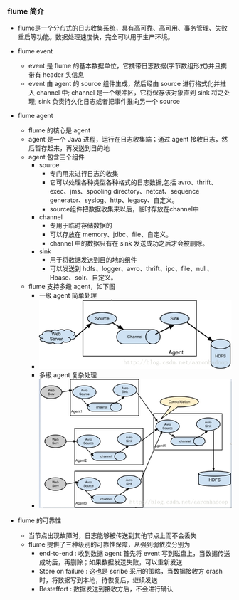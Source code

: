 
### flume 简介

* flume是一个分布式的日志收集系统，具有高可靠、高可用、事务管理、失败重启等功能。数据处理速度快，完全可以用于生产环境。


* flume event
    * event 是 flume 的基本数据单位，它携带日志数据(字节数组形式)并且携带有 header 头信息
    * event 由 agent 的 source 组件生成，然后经由 source 进行格式化并推入 channel 中;
        channel 是一个缓冲区，它将保存该对象直到 sink 将之处理;
        sink 负责持久化日志或者把事件推向另一个 source

* flume agent
    * flume 的核心是 agent
    * agent 是一个 Java 进程，运行在日志收集端；通过 agent 接收日志，然后暂存起来，再发送到目的地
    * agent 包含三个组件
        * source
            * 专门用来进行日志的收集
            * 它可以处理各种类型各种格式的日志数据,包括 avro、thrift、exec、jms、spooling directory、netcat、sequence generator、syslog、http、legacy、自定义。
            * source组件把数据收集来以后，临时存放在channel中
        * channel
            * 专用于临时存储数据的
            * 可以存放在 memory、jdbc、file、自定义。
            * channel 中的数据只有在 sink 发送成功之后才会被删除。
        * sink
            * 用于将数据发送到目的地的组件
            * 可以发送到 hdfs、logger、avro、thrift、ipc、file、null、Hbase、solr、自定义。
    * flume 支持多级 agent，如下图
        * 一级 agent 简单处理
        * ![flume-agent简单处理]
        * 多级 agent 复杂处理
        * ![flume-多级agent复杂处理]

* flume 的可靠性
    * 当节点出现故障时，日志能够被传送到其他节点上而不会丢失
    * flume 提供了三种级别的可靠性保障，从强到弱依次分别为
        * end-to-end : 收到数据 agent 首先将 event 写到磁盘上，当数据传送成功后，再删除；如果数据发送失败，可以重新发送
        * Store on failure : 这也是 scribe 采用的策略，当数据接收方 crash 时，将数据写到本地，待恢复后，继续发送
        * Besteffort : 数据发送到接收方后，不会进行确认





[flume-agent简单处理]: images/001.flume-agent简单处理.jpg
[flume-多级agent复杂处理]: images/002.flume-多级agent复杂处理.jpg
